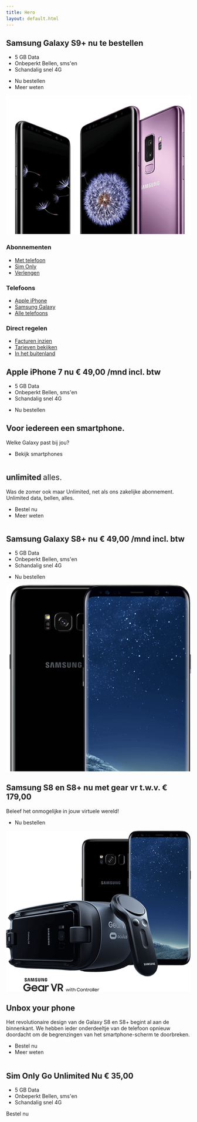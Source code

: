 ```yaml
---
title: Hero
layout: default.html
---
```


<!-- HERO (Default, white text, with front image configured) -->
<div class="hero">
    <div class="hero-background" style="background-image: url('/documentation/_images/08-hero-example.jpg')"></div>
    <div class="container hero-content-container">
        <div class="row hero-content-row">
            <div class="column-tablet-6 column-12 align-self-center mt-4 mb-0 my-tablet-4 my-desktop-large-5 pr-tablet-0">
                <h2 class="hero-heading text-white">
                    Samsung Galaxy S9+ nu te bestellen
                </h2>
                <ul class="list-checkmark text-white text-large my-4 hidden-mobile-down">
                    <li>5 GB Data</li>
                    <li>Onbeperkt Bellen, sms'en</li>
                    <li>Schandalig snel 4G</li>
                </ul>
                <ul class="list-tablet-inline">
                    <li><a class="button-primary button-inverse button-mobile-block">Nu bestellen</a></li>
                    <li><a class="button-outline-white button-mobile-block">Meer weten</a></li>
                </ul>
            </div>
            <div class="column-tablet-6 column-12 align-self-end mt-2 mt-tablet-0 text-center">
                <a href="#"><img class="hero-front-image" alt="Samsung Galaxy S8" src="/documentation/_images/08-hero-example-samsung-s9+.png" /></a>
            </div>
        </div>
    </div>
</div>

<section class="section py-3">
    <div class="container">
        <div class="row  ">
            <div class="column-tablet-4 ">
                <div class="cell">
                    <h3 class="link-list-title">Abonnementen</h3>
                    <ul class="link-list">
                        <li class="link-list-item"><a href="#"
                                target="_self" title="Met telefoon">Met telefoon</a></li>
                        <li class="link-list-item"><a href="#"
                                target="_self" title="Sim Only">Sim Only</a></li>
                        <li class="link-list-item"><a href="#" target="_self" title="Verlengen">Verlengen</a></li>
                    </ul>
                </div>
            </div>
            <div class="column-tablet-4 ">
                <div class="cell">
                    <h3 class="link-list-title">Telefoons</h3>
                    <ul class="link-list">
                        <li class="link-list-item"><a href="#"
                                target="_self" title="Apple iPhone">Apple iPhone</a></li>
                        <li class="link-list-item"><a href="#"
                                target="_self" title="Samsung Galaxy">Samsung Galaxy</a></li>
                        <li class="link-list-item"><a href="#"
                                target="_self" title="Alle telefoons">Alle telefoons</a></li>
                    </ul>
                </div>
            </div>
            <div class="column-tablet-4 ">
                <div class="cell">
                    <h3 class="link-list-title">Direct regelen</h3>
                    <ul class="link-list">
                        <li class="link-list-item"><a href="#" target="_self" title="Facturen inzien">Facturen
                                inzien</a></li>
                        <li class="link-list-item"><a href="#" target="_self" title="Tarieven bekijken">Tarieven
                                bekijken</a></li>
                        <li class="link-list-item"><a href="#" target="_self" title="In het buitenland">In
                                het buitenland</a></li>
                    </ul>
                </div>
            </div>
        </div>
    </div>
</section>

<!-- HERO (Default, white text, no front image configured) -->
<div class="hero">
    <div class="hero-background" style="background-image: url('/documentation/_images/01-hero-example.jpg'); background-position: 44% 57%;"></div>
    <div class="container hero-content-container">
        <div class="row hero-content-row">
            <div class="column-tablet-6 column-12 align-self-center mt-4 mb-0 my-tablet-4 my-desktop-large-5 pr-tablet-0">
                <h2 class="hero-heading text-white">
                    <span class="text-nowrap">Apple iPhone 7</span>
                    <span class="text-nowrap">nu € 49,00</span>
                    <span class="text-nowrap">/mnd incl. btw</span>
                </h2>
                <ul class="list-checkmark text-white text-large my-4 hidden-mobile-down">
                    <li>5 GB Data</li>
                    <li>Onbeperkt Bellen, sms'en</li>
                    <li>Schandalig snel 4G</li>
                </ul>
                <ul class="list-tablet-inline">
                    <li><a class="button-primary button-inverse button-mobile-block">Nu bestellen</a></li>
                </ul>
            </div>
        </div>
    </div>
</div>

<!-- HERO (Default, black text, no front image configured) -->
<div class="hero">
    <div class="hero-background" style="background-image: url('/documentation/_images/02-hero-example.jpg'); background-position: 43% 69%;"></div>
    <div class="container hero-content-container">
        <div class="row hero-content-row">
            <div class="column-tablet-6 column-12 align-self-center mt-4 mb-0 my-tablet-4 my-desktop-large-5 pr-tablet-0">
                <h2 class="hero-heading">Voor iedereen een smartphone.</h2>
                <p class="text-large my-4 hidden-mobile-down">Welke Galaxy past bij jou?</p>
                <ul class="list-tablet-inline">
                    <li><a class="button-primary button-mobile-block">Bekijk smartphones</a></li>
                </ul>
            </div>
        </div>
    </div>
</div>

<!-- HERO (Centered, white text, no front image possible) -->
<div class="hero">
    <div class="hero-background" style="background-image: url('/documentation/_images/03-hero-example.jpg'); background-position: 71% 32%;"></div>
    <div class="container hero-content-container">
        <div class="row hero-content-row">
            <div class="column align-self-center text-center my-4 my-desktop-large-5">
                <h2 class="hero-heading text-white">
                    <strong>unlimited</strong> <span style="font-weight: 400;">alles.</span>
                </h2>
                <p class="text-large text-white">Was de zomer ook maar Unlimited, net als ons zakelijke abonnement. Unlimited data, bellen, alles.</p>
                <ul class="list-tablet-inline">
                    <li><a class="button-primary button-inverse button-mobile-block">Bestel nu</a></li>
                    <li><a class="button-outline-white button-mobile-block">Meer weten</a></li>
                </ul>
            </div>
        </div>
    </div>
</div>

<!-- HERO (Default, white text, with front image configured) -->
<div class="hero">
    <div class="hero-background" style="background-image: url('/documentation/_images/04-hero-example.jpg')"></div>
    <div class="container hero-content-container">
        <div class="row hero-content-row">          
            <div class="column-tablet-6 column-12 align-self-center mt-4 mb-0 my-tablet-4 my-desktop-large-5 pr-tablet-0">
                <h2 class="hero-heading text-white">
                    Samsung <span class="text-nowrap">Galaxy S8+</span> nu <span class="text-nowrap">€ 49,00</span> <span class="text-nowrap">/mnd incl. btw</span>
                </h2>
                <ul class="list-checkmark text-white text-large my-4 hidden-mobile-down">
                    <li>5 GB Data</li>
                    <li>Onbeperkt Bellen, sms'en</li>
                    <li>Schandalig snel 4G</li>
                </ul>
                <ul class="list-tablet-inline">
                    <li><a class="button-primary button-inverse button-mobile-block">Nu bestellen</a></li>
                </ul>
            </div>
            <div class="column-tablet-6 column-12 align-self-end mt-2 mt-tablet-0 text-center">
                <a href="#"><img class="hero-front-image" alt="Samsung Galaxy S8" src="/documentation/_images/04-hero-example-samsung-s8.png" /></a>
            </div>
        </div>
    </div>
</div>

<!-- HERO (Default, black text, with front image configured) -->
<div class="hero">
    <div class="hero-background" style="background-image: url('/documentation/_images/05-hero-example.jpg')"></div>
    <div class="container hero-content-container">
        <div class="row hero-content-row">
            <div class="column-tablet-6 column-12 align-self-center mt-4 mb-0 my-tablet-4 my-desktop-large-5 pr-tablet-0">
                <h2 class="hero-heading">
                    Samsung S8 en S8+ nu met gear vr t.w.v. <span class="text-nowrap">€ 179,00</span>
                </h2>
                <p class="text-large my-4 hidden-mobile-down">Beleef het onmogelijke in jouw virtuele wereld!</p>
                <ul class="list-tablet-inline">
                    <li><a class="button-primary button-mobile-block">Nu bestellen</a></li>
                </ul>
            </div>
            <div class="column-tablet-6 column-12 align-self-end mt-2 mt-tablet-0 text-center">
                <a href="#"><img class="hero-front-image" alt="" src="/documentation/_images/05-hero-example-samsung-gear-vr-with-controller.png" /></a>
            </div>
        </div>
    </div>
</div>

<!-- HERO (Centered, white text, with front image configured) -->
<div class="hero">
    <div class="hero-background" style="background-image: url('/documentation/_images/06-hero-example.jpg')"></div>
    <div class="container hero-content-container">
        <div class="row hero-content-row">
            <div class="column align-self-center text-center my-4 my-desktop-large-5">
                <h2 class="hero-heading text-white">Unbox your phone</h2>
                <p class="text-large text-white">Het revolutionaire design van de Galaxy S8 en S8+ begint al aan de binnenkant. We hebben ieder onderdeeltje van de telefoon opnieuw doordacht om de begrenzingen van het smartphone-scherm te doorbreken. </p>
                <ul class="list-tablet-inline text-center">
                    <li><a class="button-primary button-inverse button-mobile-block">Bestel nu</a></li>
                    <li><a class="button-outline-white button-mobile-block">Meer weten</a></li>
                </ul>
            </div>
        </div>
    </div>
</div>

<div class="hero">
    <div class="hero-background" style="background-image: url('/documentation/_images/07-hero-example.jpg')"></div>
    <div class="container hero-content-container">
        <div class="row hero-content-row">
            <div class="column-tablet-6 align-self-center my-5">
                <h2 class="hero-heading text-white mb-0">
                    <span class="text-nowrap">Sim Only</span>
                    <span class="text-nowrap">Go Unlimited</span>
                    <span class="text-nowrap">Nu € 35,00</span>
                </h2>
                <ul class="list-checkmark text-white text-large my-4">
                    <li>5 GB Data</li>
                    <li>Onbeperkt Bellen, sms'en</li>
                    <li>Schandalig snel 4G</li>
                </ul>
                <a class="button-primary">Bestel nu</a>
            </div>
            <div class="column-tablet-6 align-self-center my-5">
                <!-- TODO: ADD T-MOBILE SIMCARD IMAGE HERE -->
            </div>
        </div>
    </div>
</div>
